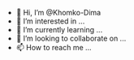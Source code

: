 - 👋 Hi, I’m @Khomko-Dima
- 👀 I’m interested in ...
- 🌱 I’m currently learning ...
- 💞️ I’m looking to collaborate on ...
- 📫 How to reach me ...

<!---
Khomko-Dima/Khomko-Dima is a ✨ special ✨ repository because its `README.md` (this file) appears on your GitHub profile.
You can click the Preview link to take a look at your changes.
--->
